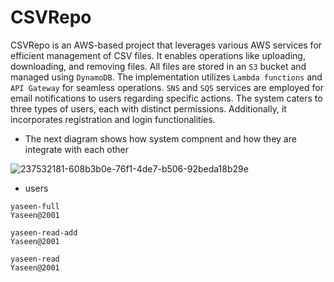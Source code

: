 # CSVRepo
CSVRepo is an AWS-based project that leverages various AWS services for efficient management of CSV files. It enables operations like uploading, downloading, and removing files. All files are stored in an `S3` bucket and managed using `DynamoDB`. The implementation utilizes `Lambda functions` and `API Gateway` for seamless operations. `SNS` and `SQS` services are employed for email notifications to users regarding specific actions. The system caters to three types of users, each with distinct permissions. Additionally, it incorporates registration and login functionalities. 

* The next diagram shows how system compnent and how they are integrate with each other  

![237532181-608b3b0e-76f1-4de7-b506-92beda18b29e](https://github.com/yaseen-asaliya/CSVRepo-With-AWS/assets/59315877/90223b1e-07ec-46be-9597-785527325578)

* users 
```
yaseen-full
Yaseen@2001

yaseen-read-add
Yaseen@2001

yaseen-read
Yaseen@2001
```
